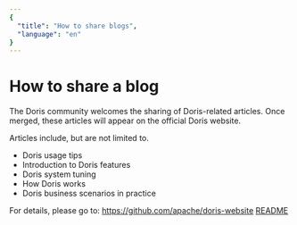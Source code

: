 ```yaml
---
{
  "title": "How to share blogs", 
  "language": "en"
}
---
```


<!-- 
Licensed to the Apache Software Foundation (ASF) under one
or more contributor license agreements.  See the NOTICE file
distributed with this work for additional information
regarding copyright ownership.  The ASF licenses this file
to you under the Apache License, Version 2.0 (the
"License"); you may not use this file except in compliance
with the License.  You may obtain a copy of the License at

  http://www.apache.org/licenses/LICENSE-2.0

Unless required by applicable law or agreed to in writing, 
software distributed under the License is distributed on an
"AS IS" BASIS, WITHOUT WARRANTIES OR CONDITIONS OF ANY
KIND, either express or implied.  See the License for the
specific language governing permissions and limitations
under the License.
-->

# How to share a blog

The Doris community welcomes the sharing of Doris-related articles. Once merged, these articles will appear on the official Doris website.

Articles include, but are not limited to.

* Doris usage tips
* Introduction to Doris features
* Doris system tuning
* How Doris works
* Doris business scenarios in practice

For details, please go to: https://github.com/apache/doris-website [README](https://github.com/apache/doris-website)

